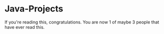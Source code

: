 # Java-Projects
If you're reading this, congratulations. You are now 1 of maybe 3 people that have ever read this.
